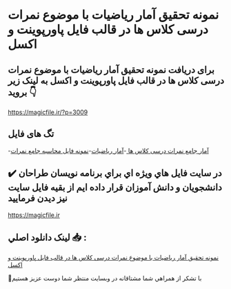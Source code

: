 # نمونه تحقیق آمار ریاضیات با موضوع نمرات درسی کلاس ها در قالب فایل پاورپوینت و اکسل

## برای دریافت نمونه تحقیق آمار ریاضیات با موضوع نمرات درسی کلاس ها در قالب فایل پاورپوینت و اکسل به لینک زیر بروید 👇

https://magicfile.ir/?p=3009

## تگ های فایل

-[آمار جامع نمرات درسی کلاس ها ](https://magicfile.ir/product/%d9%86%d9%85%d9%88%d9%86%d9%87-%d8%aa%d8%ad%d9%82%db%8c%d9%82-%d8%a2%d9%85%d8%a7%d8%b1-%d8%b1%db%8c%d8%a7%d8%b6%db%8c%d8%a7%d8%aa-%d8%a8%d8%a7-%d9%85%d9%88%d8%b6%d9%88%d8%b9%d9%86%d9%85%d8%b1%d8%a7%d8%aa-%d8%af%d8%b1%d8%b3%db%8c-%da%a9%d9%84%d8%a7%d8%b3-%d9%87%d8%a7/)-[آمار ریاضیات](https://magicfile.ir/product/%d9%86%d9%85%d9%88%d9%86%d9%87-%d8%aa%d8%ad%d9%82%db%8c%d9%82-%d8%a2%d9%85%d8%a7%d8%b1-%d8%b1%db%8c%d8%a7%d8%b6%db%8c%d8%a7%d8%aa-%d8%a8%d8%a7-%d9%85%d9%88%d8%b6%d9%88%d8%b9%d9%86%d9%85%d8%b1%d8%a7%d8%aa-%d8%af%d8%b1%d8%b3%db%8c-%da%a9%d9%84%d8%a7%d8%b3-%d9%87%d8%a7/)-[نمونه فایل محاسبه جامع نمرات](https://magicfile.ir/product/%d9%86%d9%85%d9%88%d9%86%d9%87-%d8%aa%d8%ad%d9%82%db%8c%d9%82-%d8%a2%d9%85%d8%a7%d8%b1-%d8%b1%db%8c%d8%a7%d8%b6%db%8c%d8%a7%d8%aa-%d8%a8%d8%a7-%d9%85%d9%88%d8%b6%d9%88%d8%b9%d9%86%d9%85%d8%b1%d8%a7%d8%aa-%d8%af%d8%b1%d8%b3%db%8c-%da%a9%d9%84%d8%a7%d8%b3-%d9%87%d8%a7/)

## ✔️ در سايت فايل هاي ويژه اي براي برنامه نويسان طراحان دانشجويان و دانش آموزان قرار داده ايم از بقيه فايل سايت نيز ديدن فرماييد

https://magicfile.ir


## لينک دانلود اصلي 📥 :

[نمونه تحقیق آمار ریاضیات با موضوع نمرات درسی کلاس ها در قالب فایل پاورپوینت و اکسل](https://magicfile.ir/product/%d9%86%d9%85%d9%88%d9%86%d9%87-%d8%aa%d8%ad%d9%82%db%8c%d9%82-%d8%a2%d9%85%d8%a7%d8%b1-%d8%b1%db%8c%d8%a7%d8%b6%db%8c%d8%a7%d8%aa-%d8%a8%d8%a7-%d9%85%d9%88%d8%b6%d9%88%d8%b9%d9%86%d9%85%d8%b1%d8%a7%d8%aa-%d8%af%d8%b1%d8%b3%db%8c-%da%a9%d9%84%d8%a7%d8%b3-%d9%87%d8%a7/) 


🙏با تشکر از همراهي شما مشتاقانه در وبسایت منتظر شما دوست عزیز هستیم

